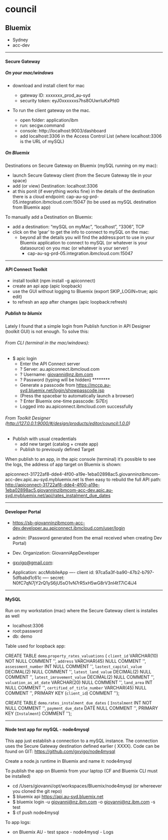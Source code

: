 # council



## Bluemix
- Sydney
- acc-dev

---

#### Secure Gateway

##### On your mac/windows
- download and install client for mac
    - gateway ID: xxxxxxx_prod_au-syd
    - security token: eyJ0xxxxxxs7hs8OUwrIuKxPfd0


- To run the client gateway on the mac.
  - open folder: application/ibm
  - run: secgw.command
  - console: http://localhost:9003/dashboard
  - add localhost:3306 in the Access Control List (where localhost:3306 is the URL of mySQL)

##### On Bluemix
Destinations on Secure Gateway on Bluemix (mySQL running on my mac):
- launch Secure Gateway client (from the Secure Gateway tile in your space)
- add (or view) Destination: localhost:3306
- at this ponit (if everything works fine) in the details of the destination there is a cloud endpoint: cap-au-sg-prd-05.integration.ibmcloud.com:15047 (to be used as mySQL destination from Bluemix app)

To manually add a Destination on Bluemix:
- add a destination: “mySQL on myMac”, “localhost”, “3306”, TCP
- click on the ‘gear’ to get the info to connect to mySQL on the mac:
    - beyond all the details you will find the address:port to use in your Bluemix application to connect to mySQL (or whatever is your datasource) on you mac (or whatever is your server)
        - cap-au-sg-prd-05.integration.ibmcloud.com:15047

---

#### API Connect Toolkit
- install toolkit (npm install -g apiconnect)
- create an api app (apic loopback)
- use the GUI without logging to Bluemix (export SKIP_LOGIN=true; apic edit)
- to refresh an app after changes (apic loopback:refresh)


##### Publish to blumix
Lately I found that a simple login from Publish function in API Designer (toolkit GUI) is not enough. To solve this:

###### From CLI (terminal in the mac/windows):
- $ apic login
  - Enter the API Connect server
  - ? Server: au.apiconnect.ibmcloud.com
  - ? Username: giovanni@nz.ibm.com
  - ? Password (typing will be hidden) ********
  - Generate a passcode from https://mccp.au-syd.bluemix.net/login/showpasscode.jsp
  - (Press the spacebar to automatically launch a browser)
  - ? Enter Bluemix one-time passcode: Si7Erj
  - Logged into au.apiconnect.ibmcloud.com successfully

###### From Toolkit Designer (http://127.0.0.1:9000/#/design/products/editor/council:1.0.0)
- Publish with usual creadentials
  - add new target (catalog + create app)
  - Publish to previously defined Target

When publish to an app, in the apic console (terminal) it’s possible to see the logs, the address of app target on Bluemix is shown: 

apiconnect-31722af8-dde4-4f00-a19e-1eba02898ac5.giovanninzibmcom-acc-dev.apic.au-syd.mybluemix.net
Is then easy to rebuild the full API path:
http://apiconnect-31722af8-dde4-4f00-a19e-1eba02898ac5.giovanninzibmcom-acc-dev.apic.au-syd.mybluemix.net/api/rates_instalment_due_dates


----
#### Developer Portal

- https://sb-giovanninzibmcom-acc-dev.developer.au.apiconnect.ibmcloud.com/user/login
- admin:<sameeAsPoT> (Password generated from the email received when creating Dev Portal)

- Dev. Organization: GiovanniAppDeveloper
- gxvigo@gmail.com:<sameeAsPoT>

- Application: accMobileApp
—- client id: 97ca5a3f-ba90-47b2-b797-5dfbabd1c61c
—- secret: N0fC7qN7jY2rQ1yS6jU5sO1vN7rR5xH5wG8rV3nI4tT7iC4iJ4

----
#### MySQL
Run on my workstation (mac) where the Secure Gateway client is installes as well
- localhost:3306
- root:password
- db: demo

Table used for loopback app:

CREATE TABLE `demo`.`property_rates_valuations` (
  `client_id` VARCHAR(10) NOT NULL COMMENT '',
  `address` VARCHAR(45) NULL COMMENT '',
  `assessment_number` INT NULL COMMENT '',
  `lastest_capital_value` DECIMAL(2) NULL COMMENT '',
  `latest_land_value` DECIMAL(2) NULL COMMENT '',
  `latest_imrovement_value` DECIMAL(2) NULL COMMENT '',
  `valuation_as_at_date` VARCHAR(20) NULL COMMENT '',
  `land_area` INT NULL COMMENT '',
  `certified_of_title_number` VARCHAR(45) NULL COMMENT '',
  PRIMARY KEY (`client_id`)  COMMENT '');

CREATE TABLE `demo`.`rates_instalment_due_dates` (
  `Instalment` INT NOT NULL COMMENT '',
  `payment_due_date` DATE NULL COMMENT '',
  PRIMARY KEY (`Instalment`)  COMMENT '');

----
#### Node test app for mySQL - node4mysql
This app just establish a connection to a mySQL instance. The connection uses the Secure Gateway destination defined earlier ( XXXX).
Code can be found on GIT: https://github.com/gxvigo/node4mysql

Create a node.js runtime in Bluemix and name it: node4mysql

To publish the app on Bluemix from your laptop (CF and Bluemix CLI must be installed)

 - cd /Users/giovanni/opt/workspaces/Bluemix/node4mysql (or whereever you cloned the git repo)
 - $ bluemix api https://api.au-syd.bluemix.net
 - $ bluemix login -u giovanni@nz.ibm.com -o giovanni@nz.ibm.com -s test
 - $ cf push node4mysql

To app logs:
 - on Bluemix AU - test space - node4mysql - Logs
